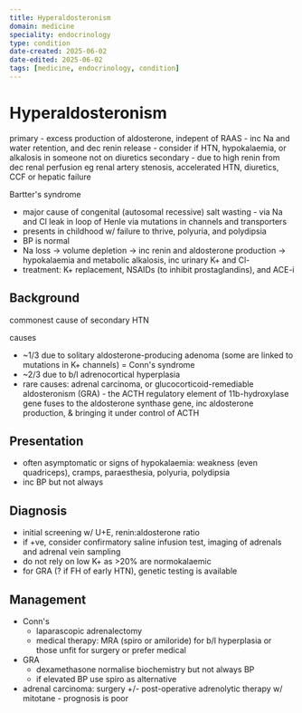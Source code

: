 ```yaml
---
title: Hyperaldosteronism
domain: medicine
speciality: endocrinology
type: condition
date-created: 2025-06-02
date-edited: 2025-06-02
tags: [medicine, endocrinology, condition]
---
```


# Hyperaldosteronism
primary
    - excess production of aldosterone, indepent of RAAS
    - inc Na and water retention, and dec renin release
    - consider if HTN, hypokalaemia, or alkalosis in someone not on diuretics
secondary
    - due to high renin from dec renal perfusion eg renal artery stenosis, accelerated HTN, diuretics, CCF or hepatic failure

Bartter's syndrome
- major cause of congenital (autosomal recessive) salt wasting - via Na and Cl leak in loop of Henle via mutations in channels and transporters
- presents in childhood w/ failure to thrive, polyuria, and polydipsia
- BP is normal
- Na loss -> volume depletion -> inc renin and aldosterone production -> hypokalaemia and metabolic alkalosis, inc urinary K+ and Cl-
- treatment: K+ replacement, NSAIDs (to inhibit prostaglandins), and ACE-i

## Background
commonest cause of secondary HTN

causes
- ~1/3 due to solitary aldosterone-producing adenoma (some are linked to mutations in K+ channels) = Conn's syndrome
- ~2/3 due to b/l adrenocortical hyperplasia
- rare causes: adrenal carcinoma, or glucocorticoid-remediable aldosteronism (GRA) - the ACTH regulatory element of 11b-hydroxylase gene fuses to the aldosterone synthase gene, inc aldosterone production, & bringing it under control of ACTH

## Presentation
- often asymptomatic or signs of hypokalaemia: weakness (even quadriceps), cramps, paraesthesia, polyuria, polydipsia
- inc BP but not always

## Diagnosis
- initial screening w/ U+E, renin:aldosterone ratio
- if +ve, consider confirmatory saline infusion test, imaging of adrenals and adrenal vein sampling
- do not rely on low K+ as >20% are normokalaemic
- for GRA (? if FH of early HTN), genetic testing is available

## Management
- Conn's
    - laparascopic adrenalectomy
    - medical therapy: MRA (spiro or amiloride) for b/l hyperplasia or those unfit for surgery or prefer medical
- GRA
    - dexamethasone normalise biochemistry but not always BP
    - if elevated BP use spiro as alternative
- adrenal carcinoma: surgery +/- post-operative adrenolytic therapy w/ mitotane - prognosis is poor

